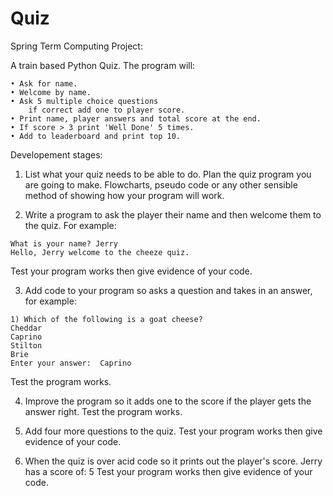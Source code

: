 # Quiz
Spring Term Computing Project:

A train based Python Quiz.
The program will:

    • Ask for name.
    • Welcome by name.
    • Ask 5 multiple choice questions
        if correct add one to player score.
    • Print name, player answers and total score at the end.
    • If score > 3 print 'Well Done' 5 times.
    • Add to leaderboard and print top 10.

Developement stages:

1. List what your quiz needs to be able to do. Plan the quiz program you are going to make. Flowcharts, pseudo code or any other sensible method of showing how your program will work.

2. Write a program to ask the player their name and then welcome them to the quiz. For example: 
  ```
  What is your name? Jerry
  Hello, Jerry welcome to the cheeze quiz.
  ```
  Test your program works then give evidence of your code.

3. Add code to your program so asks a question and takes in an answer, for example:
  ```
  1) Which of the following is a goat cheese?
  Cheddar 
  Caprino 
  Stilton 
  Brie 
  Enter your answer:  Caprino
  ```
  Test the program works.
  
4. Improve the program so it adds one to the score if the player gets the answer right. Test the program works.

5. Add four more questions to the quiz. Test your program works then give evidence of your code.
 
6. When the quiz is over acid code so it prints out the player's score. Jerry has a score of: 5 
Test your program works then give evidence of your code. 
